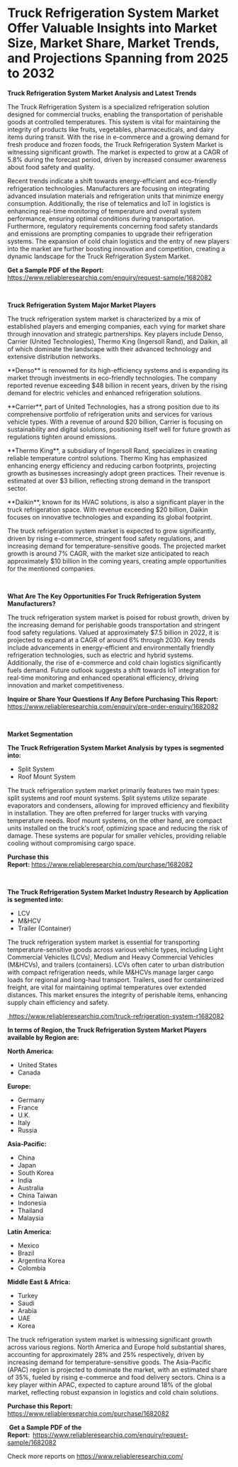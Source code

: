 <p><h1>Truck Refrigeration System Market Offer Valuable Insights into Market Size, Market Share, Market Trends, and Projections Spanning from 2025 to 2032</h1></p><p><strong>Truck Refrigeration System Market Analysis and Latest Trends</strong></p>
<p><p>The Truck Refrigeration System is a specialized refrigeration solution designed for commercial trucks, enabling the transportation of perishable goods at controlled temperatures. This system is vital for maintaining the integrity of products like fruits, vegetables, pharmaceuticals, and dairy items during transit. With the rise in e-commerce and a growing demand for fresh produce and frozen foods, the Truck Refrigeration System Market is witnessing significant growth. The market is expected to grow at a CAGR of 5.8% during the forecast period, driven by increased consumer awareness about food safety and quality.</p><p>Recent trends indicate a shift towards energy-efficient and eco-friendly refrigeration technologies. Manufacturers are focusing on integrating advanced insulation materials and refrigeration units that minimize energy consumption. Additionally, the rise of telematics and IoT in logistics is enhancing real-time monitoring of temperature and overall system performance, ensuring optimal conditions during transportation. Furthermore, regulatory requirements concerning food safety standards and emissions are prompting companies to upgrade their refrigeration systems. The expansion of cold chain logistics and the entry of new players into the market are further boosting innovation and competition, creating a dynamic landscape for the Truck Refrigeration System Market.</p></p>
<p><strong>Get a Sample PDF of the Report:&nbsp;</strong> <a href="https://www.reliableresearchiq.com/enquiry/request-sample/1682082?utm_campaign=3299&utm_medium=2&utm_source=Github&utm_content=ia&utm_term=30032025&utm_id=truck-refrigeration-system">https://www.reliableresearchiq.com/enquiry/request-sample/1682082</a></p>
<p>&nbsp;</p>
<p><strong>Truck Refrigeration System Major Market Players</strong></p>
<p><p>The truck refrigeration system market is characterized by a mix of established players and emerging companies, each vying for market share through innovation and strategic partnerships. Key players include Denso, Carrier (United Technologies), Thermo King (Ingersoll Rand), and Daikin, all of which dominate the landscape with their advanced technology and extensive distribution networks.</p><p>**Denso** is renowned for its high-efficiency systems and is expanding its market through investments in eco-friendly technologies. The company reported revenue exceeding $48 billion in recent years, driven by the rising demand for electric vehicles and enhanced refrigeration solutions.</p><p>**Carrier**, part of United Technologies, has a strong position due to its comprehensive portfolio of refrigeration units and services for various vehicle types. With a revenue of around $20 billion, Carrier is focusing on sustainability and digital solutions, positioning itself well for future growth as regulations tighten around emissions.</p><p>**Thermo King**, a subsidiary of Ingersoll Rand, specializes in creating reliable temperature control solutions. Thermo King has emphasized enhancing energy efficiency and reducing carbon footprints, projecting growth as businesses increasingly adopt green practices. Their revenue is estimated at over $3 billion, reflecting strong demand in the transport sector.</p><p>**Daikin**, known for its HVAC solutions, is also a significant player in the truck refrigeration space. With revenue exceeding $20 billion, Daikin focuses on innovative technologies and expanding its global footprint.</p><p>The truck refrigeration system market is expected to grow significantly, driven by rising e-commerce, stringent food safety regulations, and increasing demand for temperature-sensitive goods. The projected market growth is around 7% CAGR, with the market size anticipated to reach approximately $10 billion in the coming years, creating ample opportunities for the mentioned companies.</p></p>
<p>&nbsp;</p>
<p><strong>What Are The Key Opportunities For Truck Refrigeration System Manufacturers?</strong></p>
<p><p>The truck refrigeration system market is poised for robust growth, driven by the increasing demand for perishable goods transportation and stringent food safety regulations. Valued at approximately $7.5 billion in 2022, it is projected to expand at a CAGR of around 6% through 2030. Key trends include advancements in energy-efficient and environmentally friendly refrigeration technologies, such as electric and hybrid systems. Additionally, the rise of e-commerce and cold chain logistics significantly fuels demand. Future outlook suggests a shift towards IoT integration for real-time monitoring and enhanced operational efficiency, driving innovation and market competitiveness.</p></p>
<p><strong>Inquire or Share Your Questions If Any Before Purchasing This Report:</strong> <a href="https://www.reliableresearchiq.com/enquiry/pre-order-enquiry/1682082?utm_campaign=3299&utm_medium=2&utm_source=Github&utm_content=ia&utm_term=30032025&utm_id=truck-refrigeration-system">https://www.reliableresearchiq.com/enquiry/pre-order-enquiry/1682082</a></p>
<p>&nbsp;</p>
<p><strong>Market Segmentation</strong></p>
<p><strong>The Truck Refrigeration System Market Analysis by types is segmented into:</strong></p>
<p><ul><li>Split System</li><li>Roof Mount System</li></ul></p>
<p><p>The truck refrigeration system market primarily features two main types: split systems and roof mount systems. Split systems utilize separate evaporators and condensers, allowing for improved efficiency and flexibility in installation. They are often preferred for larger trucks with varying temperature needs. Roof mount systems, on the other hand, are compact units installed on the truck's roof, optimizing space and reducing the risk of damage. These systems are popular for smaller vehicles, providing reliable cooling without compromising cargo space.</p></p>
<p><strong>Purchase this Report:&nbsp;</strong><a href="https://www.reliableresearchiq.com/purchase/1682082?utm_campaign=3299&utm_medium=2&utm_source=Github&utm_content=ia&utm_term=30032025&utm_id=truck-refrigeration-system">https://www.reliableresearchiq.com/purchase/1682082</a></p>
<p>&nbsp;</p>
<p><strong>The Truck Refrigeration System Market Industry Research by Application is segmented into:</strong></p>
<p><ul><li>LCV</li><li>M&HCV</li><li>Trailer (Container)</li></ul></p>
<p><p>The truck refrigeration system market is essential for transporting temperature-sensitive goods across various vehicle types, including Light Commercial Vehicles (LCVs), Medium and Heavy Commercial Vehicles (M&HCVs), and trailers (containers). LCVs often cater to urban distribution with compact refrigeration needs, while M&HCVs manage larger cargo loads for regional and long-haul transport. Trailers, used for containerized freight, are vital for maintaining optimal temperatures over extended distances. This market ensures the integrity of perishable items, enhancing supply chain efficiency and safety.</p></p>
<p><a href="https://www.reliableresearchiq.com/truck-refrigeration-system-r1682082?utm_campaign=3299&utm_medium=2&utm_source=Github&utm_content=ia&utm_term=30032025&utm_id=truck-refrigeration-system">&nbsp;https://www.reliableresearchiq.com/truck-refrigeration-system-r1682082</a></p>
<p><strong>In terms of Region, the Truck Refrigeration System Market Players available by Region are:</strong></p>
<p>
    <p> <strong> North America: </strong>
        <ul>
            <li>United States</li>
            <li>Canada</li>
        </ul>
        </p> 
    <p> <strong> Europe: </strong>
        <ul>
            <li>Germany</li>
            <li>France</li>
            <li>U.K.</li>
            <li>Italy</li>
            <li>Russia</li>
        </ul>
        </p> 
    <p> <strong> Asia-Pacific: </strong>
        <ul>
            <li>China</li>
            <li>Japan</li>
            <li>South Korea</li>
            <li>India</li>
            <li>Australia</li>
            <li>China Taiwan</li>
            <li>Indonesia</li>
            <li>Thailand</li>
            <li>Malaysia</li>
        </ul>
        </p> 
    <p> <strong> Latin America: </strong>
        <ul>
            <li>Mexico</li>
            <li>Brazil</li>
            <li>Argentina Korea</li>
            <li>Colombia</li>
        </ul>
        </p> 
    <p> <strong> Middle East & Africa: </strong>
        <ul>
            <li>Turkey</li>
            <li>Saudi</li>
            <li>Arabia</li>
            <li>UAE</li>
            <li>Korea</li>
        </ul>
    </p>
    </p>
<p><p>The truck refrigeration system market is witnessing significant growth across various regions. North America and Europe hold substantial shares, accounting for approximately 28% and 25% respectively, driven by increasing demand for temperature-sensitive goods. The Asia-Pacific (APAC) region is projected to dominate the market, with an estimated share of 35%, fueled by rising e-commerce and food delivery sectors. China is a key player within APAC, expected to capture around 18% of the global market, reflecting robust expansion in logistics and cold chain solutions.</p></p>
<p><strong>Purchase this Report: </strong><a href="https://www.reliableresearchiq.com/purchase/1682082?utm_campaign=3299&utm_medium=2&utm_source=Github&utm_content=ia&utm_term=30032025&utm_id=truck-refrigeration-system">https://www.reliableresearchiq.com/purchase/1682082</a></p>
<p>&nbsp;<strong>Get a Sample PDF of the Report:&nbsp;&nbsp;</strong><a href="https://www.reliableresearchiq.com/enquiry/request-sample/1682082?utm_campaign=3299&utm_medium=2&utm_source=Github&utm_content=ia&utm_term=30032025&utm_id=truck-refrigeration-system">https://www.reliableresearchiq.com/enquiry/request-sample/1682082</a></p>
<p><strong></strong></p>
<p>Check more reports on <a href="https://www.reliableresearchiq.com/?utm_campaign=3299&utm_medium=2&utm_source=Github&utm_content=ia&utm_term=30032025&utm_id=truck-refrigeration-system">https://www.reliableresearchiq.com/</a></p>